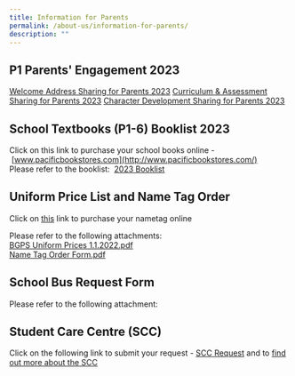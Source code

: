 ```yaml
---
title: Information for Parents
permalink: /about-us/information-for-parents/
description: ""
---
```

P1 Parents' Engagement 2023
-------------------------------------
[Welcome Address Sharing for Parents 2023](/files/Welcome%20Address%20Sharing%20for%20Parents%202023.pdf)
[Curriculum & Assessment Sharing for Parents 2023](/files/Curriculum%20&%20Assessment%20Sharing%20for%20Parents%202023.pdf)
[Character Development Sharing for Parents 2023](/files/Character%20Development%20Sharing%20for%20Parents%202023.pdf)


School Textbooks (P1-6) Booklist 2023
-------------------------------------

Click on this link to purchase your school books online - [www.pacificbookstores.com](http://www.pacificbookstores.com/)  
Please refer to the booklist: 
[2023 Booklist](/files/School%20Booklist.pdf)

  
Uniform Price List and Name Tag Order
-------------------------------------

Click on [this](www.khuniform.com/bgpsnametag) link to purchase your nametag online 
[]()
  
Please refer to the following attachments:  
[BGPS Uniform Prices 1.1.2022.pdf](/files/BGPS%20Uniform%20Prices%201%20Jan%202022_new%20vendor.pdf) <br>
[Name Tag Order Form.pdf](/files/Name%20Tag%20Order%20Form.pdf) 

School Bus Request Form
-----------------------
Please refer to the following attachment:
[](/files/Info%20Sheet%20on%20School%20bus%20Services%20(BGPS)%20(2023).pdf)


Student Care Centre (SCC)
-------------------------

Click on the following link to submit your request - [SCC Request](https://form.jotform.com/222634410813447) and to [find out more about the SCC](https://www.aceatwork.com.sg/ace469317)